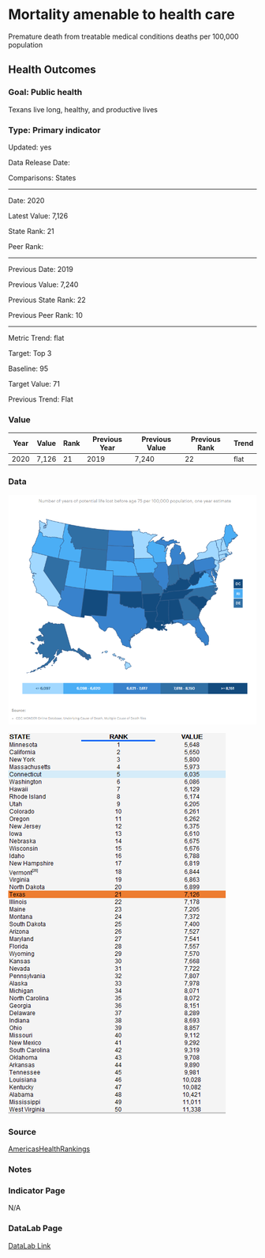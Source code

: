 # Mortality amenable to health care

Premature death from treatable medical conditions deaths per 100,000 population

## Health Outcomes

### Goal: Public health

Texans live long, healthy, and productive lives

### Type: Primary indicator

Updated: yes

Data Release Date: 


Comparisons: States


----

Date: 2020

Latest Value: 7,126 

State Rank: 21

Peer Rank: 


----

Previous Date: 2019

Previous Value: 7,240

Previous State Rank: 22

Previous Peer Rank: 10


----
Metric Trend: flat

Target: Top 3

Baseline: 95

Target Value: 71

Previous Trend: Flat



### Value

| Year      |  Value      | Rank        | Previous Year | Previous Value | Previous Rank | Trend | 
| ----------- | ----------- | ----------- | ----------- | ----------- | ----------- | -----------|
|   2020       | 7,126      |  21         |      2019   |   7,240      |      22    |    flat       | 

### Data

![map](./images/map_premature.PNG)

![data](./images/data_premature.PNG)


### Source

[AmericasHealthRankings](https://www.americashealthrankings.org/explore/annual/measure/YPLL/state/TX)


### Notes


### Indicator Page

N/A


### DataLab Page


[DataLab Link](https://datalab.texas2036.org/fywtqfb/texas-county-health-ranking?accesskey=ihwiku)
